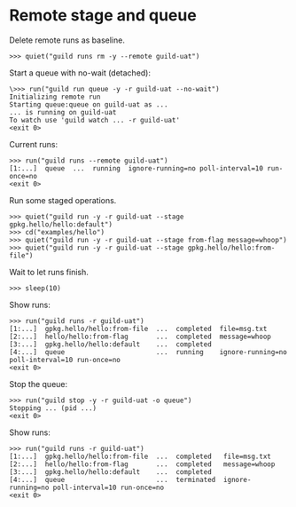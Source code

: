 # Remote stage and queue

Delete remote runs as baseline.

    >>> quiet("guild runs rm -y --remote guild-uat")

Start a queue with no-wait (detached):

    \>>> run("guild run queue -y -r guild-uat --no-wait")
    Initializing remote run
    Starting queue:queue on guild-uat as ...
    ... is running on guild-uat
    To watch use 'guild watch ... -r guild-uat'
    <exit 0>

Current runs:

    >>> run("guild runs --remote guild-uat")
    [1:...]  queue  ...  running  ignore-running=no poll-interval=10 run-once=no
    <exit 0>

Run some staged operations.

    >>> quiet("guild run -y -r guild-uat --stage gpkg.hello/hello:default")
    >>> cd("examples/hello")
    >>> quiet("guild run -y -r guild-uat --stage from-flag message=whoop")
    >>> quiet("guild run -y -r guild-uat --stage gpkg.hello/hello:from-file")

Wait to let runs finish.

    >>> sleep(10)

Show runs:

    >>> run("guild runs -r guild-uat")
    [1:...]  gpkg.hello/hello:from-file  ...  completed  file=msg.txt
    [2:...]  hello/hello:from-flag       ...  completed  message=whoop
    [3:...]  gpkg.hello/hello:default    ...  completed
    [4:...]  queue                       ...  running    ignore-running=no poll-interval=10 run-once=no
    <exit 0>

Stop the queue:

    >>> run("guild stop -y -r guild-uat -o queue")
    Stopping ... (pid ...)
    <exit 0>

Show runs:

    >>> run("guild runs -r guild-uat")
    [1:...]  gpkg.hello/hello:from-file  ...  completed   file=msg.txt
    [2:...]  hello/hello:from-flag       ...  completed   message=whoop
    [3:...]  gpkg.hello/hello:default    ...  completed
    [4:...]  queue                       ...  terminated  ignore-running=no poll-interval=10 run-once=no
    <exit 0>
